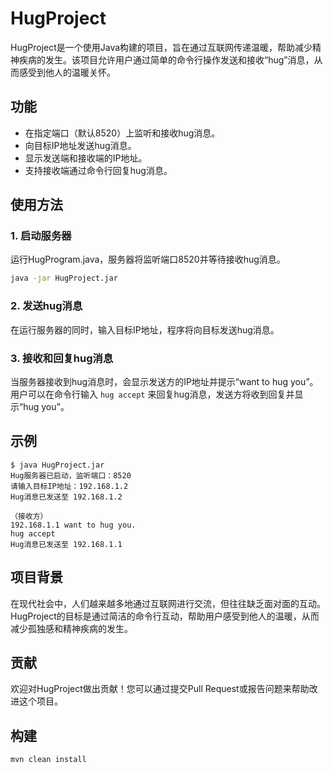 # HugProject

HugProject是一个使用Java构建的项目，旨在通过互联网传递温暖，帮助减少精神疾病的发生。该项目允许用户通过简单的命令行操作发送和接收“hug”消息，从而感受到他人的温暖关怀。

## 功能

- 在指定端口（默认8520）上监听和接收hug消息。
- 向目标IP地址发送hug消息。
- 显示发送端和接收端的IP地址。
- 支持接收端通过命令行回复hug消息。

## 使用方法

### 1. 启动服务器

运行HugProgram.java，服务器将监听端口8520并等待接收hug消息。

```bash
java -jar HugProject.jar
```

### 2. 发送hug消息

在运行服务器的同时，输入目标IP地址，程序将向目标发送hug消息。

### 3. 接收和回复hug消息

当服务器接收到hug消息时，会显示发送方的IP地址并提示“want to hug you”。用户可以在命令行输入 `hug accept` 来回复hug消息，发送方将收到回复并显示“hug you”。

## 示例

```plaintext
$ java HugProject.jar
Hug服务器已启动，监听端口：8520
请输入目标IP地址：192.168.1.2
Hug消息已发送至 192.168.1.2

（接收方）
192.168.1.1 want to hug you.
hug accept
Hug消息已发送至 192.168.1.1
```

## 项目背景

在现代社会中，人们越来越多地通过互联网进行交流，但往往缺乏面对面的互动。HugProject的目标是通过简洁的命令行互动，帮助用户感受到他人的温暖，从而减少孤独感和精神疾病的发生。

## 贡献

欢迎对HugProject做出贡献！您可以通过提交Pull Request或报告问题来帮助改进这个项目。

## 构建

`mvn clean install`